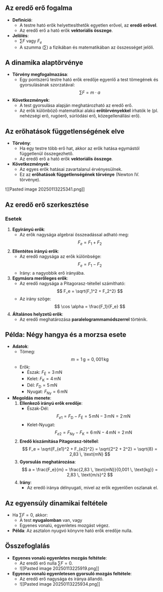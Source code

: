 ## Az eredő erő fogalma
- **Definíció**:
  - A testre ható erők helyettesíthetők egyetlen erővel, az **eredő erővel**.
  - Az eredő erő a ható erők **vektoriális összege**.
- **Jelölés**: 
  - $\sum F$ vagy $F_e$
  - A szumma $( \sum )$ a fizikában és matematikában az összességet jelöli.

## A dinamika alaptörvénye
- **Törvény megfogalmazása**:
  - Egy pontszerű testre ható erők eredője egyenlő a test tömegének és gyorsulásának szorzatával:
    $$
    \sum F = m \cdot a
    $$
- **Következmények**:
  - A test gyorsulása alapján meghatározható az eredő erő.
  - Az erők különböző matematikai alakú **erőtörvényekkel** írhatók le (pl. nehézségi erő, rugóerő, súrlódási erő, közegellenállási erő).

## Az erőhatások függetlenségének elve
- **Törvény**:
  - Ha egy testre több erő hat, akkor az erők hatása egymástól függetlenül összegezhető.
  - Az eredő erő a ható erők **vektoriális összege**.
- **Következmények**:
  - Az egyes erők hatásai zavartalanul érvényesülnek.
  - Ez az **erőhatások függetlenségének törvénye** (Newton IV. törvénye).

![[Pasted image 20250113225341.png]]
## Az eredő erő szerkesztése
### Esetek
1. **Egyirányú erők**:
   - Az erők nagysága algebrai összeadással adható meg:
     $$
     F_e = F_1 + F_2
     $$
2. **Ellentétes irányú erők**:
   - Az eredő nagysága az erők különbsége:
     $$
     F_e = F_1 - F_2
     $$
   - Irány: a nagyobbik erő irányába.
3. **Egymásra merőleges erők**:
   - Az eredő nagysága a Pitagorasz-tétellel számítható:
     $$
     F_e = \sqrt{F_1^2 + F_2^2}
     $$
   - Az irány szöge:
     $$
     \cos \alpha = \frac{F_1}{F_e}
     $$
4. **Általános helyzetű erők**:
   - Az eredő meghatározása **paralelogrammamódszerrel** történik.

## Példa: Négy hangya és a morzsa esete
- **Adatok**:
  - Tömeg: $$ m = 1 \, \text{g} = 0,001 \, \text{kg} $$
  - Erők:
    - Észak: $F_{\text{É}} = 3 \, \text{mN}$
    - Kelet: $F_{\text{K}} = 4 \, \text{mN}$
    - Dél: $F_{\text{D}} = 5 \, \text{mN}$
    - Nyugat: $F_{\text{Ny}} = 6 \, \text{mN}$
- **Megoldás menete**:
  1. **Ellenkező irányú erők eredője**:
     - Észak-Dél: 
       $$
       F_{e1} = F_{\text{D}} - F_{\text{É}} = 5 \, \text{mN} - 3 \, \text{mN} = 2 \, \text{mN}
       $$
     - Kelet-Nyugat:
       $$
       F_{e2} = F_{\text{Ny}} - F_{\text{K}} = 6 \, \text{mN} - 4 \, \text{mN} = 2 \, \text{mN}
       $$
  2. **Eredő kiszámítása Pitagorasz-tétellel**:
     $$
     F_e = \sqrt{F_{e1}^2 + F_{e2}^2} = \sqrt{2^2 + 2^2} = \sqrt{8} = 2,83 \, \text{mN}
     $$
  3. **Gyorsulás meghatározása**:
     $$
     a = \frac{F_e}{m} = \frac{2,83 \, \text{mN}}{0,001 \, \text{kg}} = 2,83 \, \text{m/s}^2
     $$
  4. **Irány**:
     - Az eredő iránya délnyugati, mivel az erők egyenlően oszlanak el.


## Az egyensúly dinamikai feltétele
- Ha $\sum F = 0$, akkor:
  - A test **nyugalomban** van, vagy
  - Egyenes vonalú, egyenletes mozgást végez.
- **Példa**: Az asztalon nyugvó könyvre ható erők eredője nulla.

## Összefoglalás
- **Egyenes vonalú egyenletes mozgás feltétele**:
  - Az eredő erő nulla $\sum F = 0$.
  - ![[Pasted image 20250113225919.png]]
- **Egyenes vonalú egyenletesen gyorsuló mozgás feltétele**:
  - Az eredő erő nagysága és iránya állandó.
  - ![[Pasted image 20250113225934.png]]